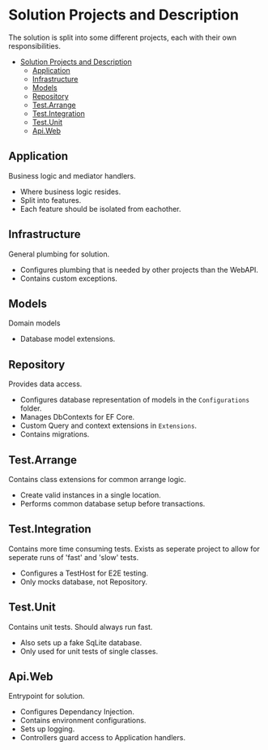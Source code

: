 # Solution Projects and Description
The solution is split into some different projects, each with their own responsibilities.

- [Solution Projects and Description](#solution-projects-and-description)
  - [Application](#application)
  - [Infrastructure](#infrastructure)
  - [Models](#models)
  - [Repository](#repository)
  - [Test.Arrange](#testarrange)
  - [Test.Integration](#testintegration)
  - [Test.Unit](#testunit)
  - [Api.Web](#apiweb)

## Application
Business logic and mediator handlers.

- Where business logic resides.
- Split into features.
- Each feature should be isolated from eachother.

## Infrastructure
General plumbing for solution.

- Configures plumbing that is needed by other projects than the WebAPI.
- Contains custom exceptions.

## Models
Domain models

- Database model extensions.

## Repository
Provides data access.

- Configures database representation of models in the `Configurations` folder.
- Manages DbContexts for EF Core.
- Custom Query and context extensions in `Extensions`.
- Contains migrations.

## Test.Arrange
Contains class extensions for common arrange logic.

- Create valid instances in a single location.
- Performs common database setup before transactions.

## Test.Integration
Contains more time consuming tests. Exists as seperate project to allow for seperate runs of 'fast' and 'slow' tests.

- Configures a TestHost for E2E testing.
- Only mocks database, not Repository.

## Test.Unit
Contains unit tests. Should always run fast.

- Also sets up a fake SqLite database.
- Only used for unit tests of single classes.

## Api.Web
Entrypoint for solution.

- Configures Dependancy Injection.
- Contains environment configurations.
- Sets up logging.
- Controllers guard access to Application handlers.
